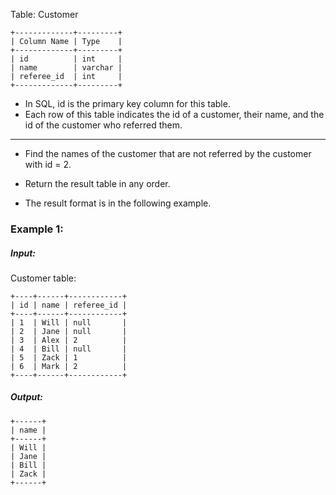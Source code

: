 Table: Customer
```
+-------------+---------+
| Column Name | Type    |
+-------------+---------+
| id          | int     |
| name        | varchar |
| referee_id  | int     |
+-------------+---------+
```
- In SQL, id is the primary key column for this table.
- Each row of this table indicates the id of a customer, their name, and the id of the customer who referred them.
 <hr> 

- Find the names of the customer that are not referred by the customer with id = 2.

- Return the result table in any order.

- The result format is in the following example.


### Example 1:

##### Input: 
Customer table:
```
+----+------+------------+
| id | name | referee_id |
+----+------+------------+
| 1  | Will | null       |
| 2  | Jane | null       |
| 3  | Alex | 2          |
| 4  | Bill | null       |
| 5  | Zack | 1          |
| 6  | Mark | 2          |
+----+------+------------+
```
##### Output: 
```
+------+
| name |
+------+
| Will |
| Jane |
| Bill |
| Zack |
+------+
```